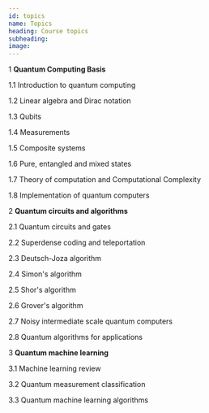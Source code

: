 ```yaml
---
id: topics
name: Topics
heading: Course topics
subheading: 
image: 
---
```


1 **Quantum Computing Basis**

1.1 Introduction to quantum computing					

1.2 Linear algebra and Dirac notation

1.3 Qubits

1.4 Measurements 

1.5 Composite systems	

1.6 Pure, entangled and mixed states

1.7 Theory of computation and Computational Complexity

1.8 Implementation of quantum computers	

2 **Quantum circuits and algorithms**
					
2.1 Quantum circuits and gates

2.2 Superdense coding and teleportation

2.3 Deutsch-Joza algorithm

2.4 Simon's algorithm

2.5 Shor's algorithm

2.6 Grover's algorithm

2.7 Noisy intermediate scale quantum computers

2.8 Quantum algorithms for applications
				
3 **Quantum machine learning**

3.1 Machine learning review

3.2 Quantum measurement classification

3.3 Quantum machine learning algorithms

